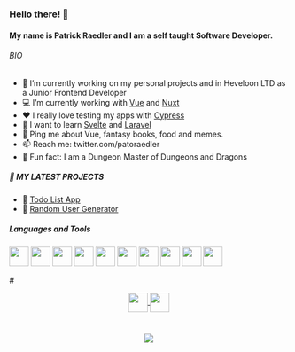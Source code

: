 ### Hello there! 👋

#### My name is Patrick Raedler and I am a self taught Software Developer.

###### BIO
- :office: I’m currently working on my personal projects and in Heveloon LTD as a Junior Frontend Developer
- :computer: I’m currently working with [Vue](https://vuejs.org/) and [Nuxt](https://v3.nuxtjs.org/)
- :hearts: I really love testing my apps with [Cypress](https://www.cypress.io/)
- 🌱 I want to learn [Svelte](https://svelte.dev/) and [Laravel](https://laravel.com/)
- 💬 Ping me about Vue, fantasy books, food and memes.
- :mailbox: Reach me: twitter.com/patoraedler
- :game_die: Fun fact: I am a Dungeon Master of Dungeons and Dragons


##### 📕 MY LATEST PROJECTS
- :small_orange_diamond: <a href="https://readpato.github.io/vue-todo-list/">Todo List App</a>
- :small_blue_diamond: <a href="https://readpato.github.io/random-user-generator/">Random User Generator</a>

##### Languages and Tools 
<p align="left">
  <img src="https://cdn.jsdelivr.net/gh/devicons/devicon/icons/javascript/javascript-original.svg" height="35" width="35"/>
  <img src="https://cdn.jsdelivr.net/gh/devicons/devicon/icons/typescript/typescript-original.svg" height="35" width="35" />
  <img src="https://cdn.jsdelivr.net/gh/devicons/devicon/icons/vuejs/vuejs-original.svg" height="35" width="35" />
  <img src="https://cdn.jsdelivr.net/gh/devicons/devicon/icons/nuxtjs/nuxtjs-original.svg" height="35" width="35" />
  <img src="https://cdn.jsdelivr.net/gh/devicons/devicon/icons/html5/html5-original.svg" height="35" width="35" />
  <img src="https://cdn.jsdelivr.net/gh/devicons/devicon/icons/css3/css3-original.svg" height="35" width="35" />
  <img src="https://cdn.jsdelivr.net/gh/devicons/devicon/icons/tailwindcss/tailwindcss-plain.svg" height="35" width="35" />
  <img src="https://cdn.jsdelivr.net/gh/devicons/devicon/icons/sass/sass-original.svg" height="35" width="35" />
  <img src="https://cdn.jsdelivr.net/gh/devicons/devicon/icons/bootstrap/bootstrap-plain.svg" height="35" width="35" />
  <img src="https://cdn.jsdelivr.net/gh/devicons/devicon/icons/bash/bash-original.svg" height="35" width="35" />
</p>
#
<p align="center">
  <a href="https://twitter.com/patoraedler">
    <img src="https://cdn.jsdelivr.net/gh/devicons/devicon/icons/twitter/twitter-original.svg" align="center" height="35" width="35"/>
  </a>
  <a href="https://www.linkedin.com/in/patrickraedler/">
    <img src="https://cdn.jsdelivr.net/gh/devicons/devicon/icons/linkedin/linkedin-original.svg" align="center" height="35" width="35" />
  </a>
</p>

#

<p align="center">
  <a href="https://github.com/Readpato">
    <img align="center" src="https://github-readme-stats.vercel.app/api/top-langs/?username=readpato&layout=compact&theme=gruvbox"/>
  </a>
<p>
